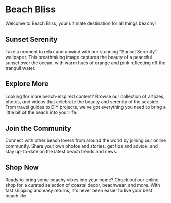 <!--font:Poppins-->

# Beach Bliss

Welcome to Beach Bliss, your ultimate destination for all things beachy! 

## Sunset Serenity

Take a moment to relax and unwind with our stunning "Sunset Serenity" wallpaper. This breathtaking image captures the beauty of a peaceful sunset over the ocean, with warm hues of orange and pink reflecting off the tranquil water.

## Explore More

Looking for more beach-inspired content? Browse our collection of articles, photos, and videos that celebrate the beauty and serenity of the seaside. From travel guides to DIY projects, we've got everything you need to bring a little bit of the beach into your life.

## Join the Community

Connect with other beach lovers from around the world by joining our online community. Share your own photos and stories, get tips and advice, and stay up-to-date on the latest beach trends and news.

## Shop Now

Ready to bring some beachy vibes into your home? Check out our online shop for a curated selection of coastal decor, beachwear, and more. With fast shipping and easy returns, it's never been easier to live your best beach life.

<!--

Write me markdown content of website with wallpaper:

"A beautiful sunset over the ocean"

The header of the page should not be copy of the text but rather a real content of the website which is using this wallpaper.


---


# Beach Bliss

Welcome to Beach Bliss, your ultimate destination for all things beachy! 

## Sunset Serenity

Take a moment to relax and unwind with our stunning "Sunset Serenity" wallpaper. This breathtaking image captures the beauty of a peaceful sunset over the ocean, with warm hues of orange and pink reflecting off the tranquil water.

## Explore More

Looking for more beach-inspired content? Browse our collection of articles, photos, and videos that celebrate the beauty and serenity of the seaside. From travel guides to DIY projects, we've got everything you need to bring a little bit of the beach into your life.

## Join the Community

Connect with other beach lovers from around the world by joining our online community. Share your own photos and stories, get tips and advice, and stay up-to-date on the latest beach trends and news.

## Shop Now

Ready to bring some beachy vibes into your home? Check out our online shop for a curated selection of coastal decor, beachwear, and more. With fast shipping and easy returns, it's never been easier to live your best beach life.


---


Write me a Google font which is best fitting for the website.

Pick from the list:
- Poppins
- Roboto
- Exo 2
- Open Sans
- Montserrat
- Inter
- Raleway
- Playfair Display
- Barlow Condensed
- Lobster
- Alegreya
- Futura
- IBM Plex Sans
- Dancing Script
- Lato
- Great Vibes
- Orbitron


Write just the font name nothing else.


---


Poppins

-->
